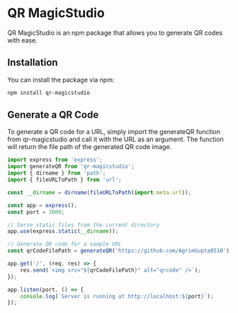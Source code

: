 # QR MagicStudio

QR MagicStudio is an npm package that allows you to generate QR codes with ease.

## Installation

You can install the package via npm:

```bash
npm install qr-magicstudio
```

## Generate a QR Code

To generate a QR code for a URL, simply import the generateQR function from qr-magicstudio and call it with the URL as an argument. The function will return the file path of the generated QR code image.

```js
import express from 'express';
import generateQR from 'qr-magicstudio';
import { dirname } from 'path';
import { fileURLToPath } from 'url';

const __dirname = dirname(fileURLToPath(import.meta.url));

const app = express();
const port = 3000;

// Serve static files from the current directory
app.use(express.static(__dirname));

// Generate QR code for a sample URL
const qrCodeFilePath = generateQR('https://github.com/AgrimGupta0510');

app.get('/', (req, res) => {
    res.send(`<img src="${qrCodeFilePath}" alt="qrcode" />`);
});

app.listen(port, () => {
    console.log(`Server is running at http://localhost:${port}`);
});
```

